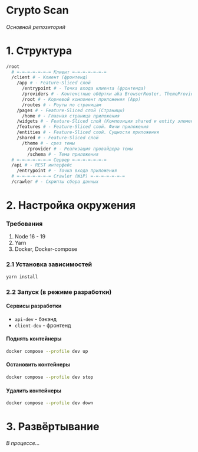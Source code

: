 # Crypto Scan
###### Основной репозиторий

# 1. Структура
```bash
/root
  # =-=-=-=-=-=-= Клиент =-=-=-=-=-=-=
  /client # - Клиент (фронтенд)
    /app # - Feature-Sliced слой
      /entrypoint # - Точка входа клиента (фронтенда)
      /providers # - Контекстные обёртки aka BrowserRouter, ThemeProvider
      /root # - Корневой компонент приложения (App)
      /routes # - Роуты по страницам
    /pages # - Feature-Sliced слой (Страницы)
      /home # - Главная страница приложения
    /widgets # - Feature-Sliced слой (Композиция shared и entity элементов с бизнес логикой)
    /features # - Feature-Sliced слой. Фичи приложения
    /entities # - Feature-Sliced слой. Сущности приложения
    /shared # - Feature-Sliced слой
      /theme # - срез темы
        /provider # - Реализация провайдера темы
        /schema # - Тема приложения
  # =-=-=-=-=-=-= Сервер =-=-=-=-=-=-= 
  /api # - REST интерфейс
    /entrypoint # - Точка входа приложения
  # =-=-=-=-=-=-= Crawler (WiP) =-=-=-=-=-=-= 
  /crawler # - Скрипты сбора данных
```

# 2. Настройка окружения

### Требования
1. Node 16 - 19
2. Yarn
3. Docker, Docker-compose

### 2.1 Установка зависимостей
```bash
yarn install
```

### 2.2 Запуск (в режиме разработки)
#### Сервисы разработки
* `api-dev` - бэкэнд
* `client-dev` - фронтенд
#### Поднять контейнеры
```bash
docker compose --profile dev up
```
#### Остановить контейнеры
```bash
docker compose --profile dev stop
```
#### Удалить контейнеры
```bash
docker compose --profile dev down
```

# 3. Развёртывание
*В процессе...*
